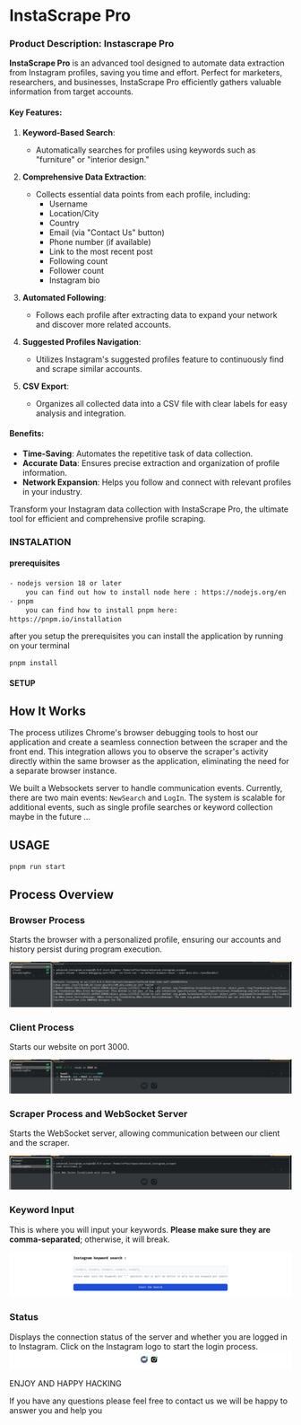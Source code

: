 # InstaScrape Pro

### Product Description: Instascrape Pro

**InstaScrape Pro** is an advanced tool designed to automate data extraction from Instagram profiles, saving you time and effort. Perfect for marketers, researchers, and businesses, InstaScrape Pro efficiently gathers valuable information from target accounts.

#### Key Features:

1. **Keyword-Based Search**:
   - Automatically searches for profiles using keywords such as "furniture" or "interior design."

2. **Comprehensive Data Extraction**:
   - Collects essential data points from each profile, including:
     - Username
     - Location/City
     - Country
     - Email (via "Contact Us" button)
     - Phone number (if available)
     - Link to the most recent post
     - Following count
     - Follower count
     - Instagram bio

3. **Automated Following**:
   - Follows each profile after extracting data to expand your network and discover more related accounts.

4. **Suggested Profiles Navigation**:
   - Utilizes Instagram's suggested profiles feature to continuously find and scrape similar accounts.

5. **CSV Export**:
   - Organizes all collected data into a CSV file with clear labels for easy analysis and integration.

#### Benefits:

- **Time-Saving**: Automates the repetitive task of data collection.
- **Accurate Data**: Ensures precise extraction and organization of profile information.
- **Network Expansion**: Helps you follow and connect with relevant profiles in your industry.

Transform your Instagram data collection with InstaScrape Pro, the ultimate tool for efficient and comprehensive profile scraping.


### INSTALATION 

#### **prerequisites** 

    - nodejs version 18 or later 
        you can find out how to install node here : https://nodejs.org/en 
    - pnpm 
        you can find how to install pnpm here: https://pnpm.io/installation

after you setup the prerequisites you can install the application by running on your terminal


```
pnpm install

```

#### SETUP


## How It Works

The process utilizes Chrome's browser debugging tools to host our application and create a seamless connection between the scraper and the front end. This integration allows you to observe the scraper's activity directly within the same browser as the application, eliminating the need for a separate browser instance.

We built a Websockets server to handle communication events. Currently, there are two main events: `NewSearch` and `LogIn`. The system is scalable for additional events, such as single profile searches or keyword collection maybe in the future ...



##  USAGE 

```
pnpm run start

```
## Process Overview

### Browser Process
Starts the browser with a personalized profile, ensuring our accounts and history persist during program execution.

![browser process](./public/browser.png)

### Client Process
Starts our website on port 3000.

![client process](./public/client.png)

### Scraper Process and WebSocket Server
Starts the WebSocket server, allowing communication between our client and the scraper.

![scraper process and websocketserver](./public/scraper.png)

### Keyword Input
This is where you will input your keywords. **Please make sure they are comma-separated**; otherwise, it will break.

![form input](./public/input.png)

### Status
Displays the connection status of the server and whether you are logged in to Instagram. Click on the Instagram logo to start the login process.
![status](./public/status.png)




ENJOY AND HAPPY HACKING 

If you have any questions please feel free to contact us we will be happy to answer you and help you 
